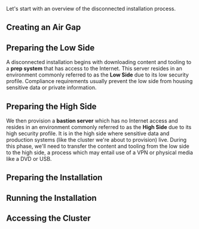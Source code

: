 Let's start with an overview of the disconnected installation process.

## Creating an Air Gap

## Preparing the Low Side
A disconnected installation begins with downloading content and tooling to a **prep system** that has access to the Internet. This server resides in an environment commonly referred to as the **Low Side** due to its low security profile. Compliance requirements usually prevent the low side from housing sensitive data or private information.

## Preparing the High Side
We then provision a **bastion server** which has no Internet access and resides in an environment commonly referred to as the **High Side** due to its high security profile. It is in the high side where sensitive data and production systems (like the cluster we're about to provision) live. During this phase, we'll need to transfer the content and tooling from the low side to the high side, a process which may entail use of a VPN or physical media like a DVD or USB.

## Preparing the Installation


## Running the Installation

## Accessing the Cluster